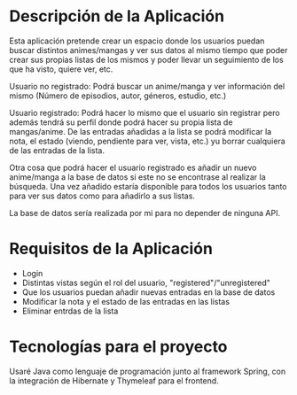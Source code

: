 # Descripción de la Aplicación
Esta aplicación pretende crear un espacio donde los usuarios puedan buscar distintos animes/mangas y ver sus datos al mismo tiempo que poder crear sus propias listas de los mismos y poder llevar un seguimiento de los que ha visto, quiere ver, etc.

Usuario no registrado: Podrá buscar un anime/manga y ver información del mismo (Número de episodios, autor, géneros, estudio, etc.)

Usuario registrado: Podrá hacer lo mismo que el usuario sin registrar pero además tendrá su perfil donde podrá hacer su propia lista de mangas/anime. De las entradas añadidas a la lista se podrá modificar la nota, el estado (viendo, pendiente para ver, vista, etc.) yu borrar cualquiera de las entradas de la lista.

Otra cosa que podrá hacer el usuario registrado es añadir un nuevo anime/manga a la base de datos si este no se encontrase al realizar la búsqueda. Una vez añadido estaría disponible para todos los usuarios tanto para ver sus datos como para añadirlo a sus listas.

La base de datos sería realizada por mi para no depender de ninguna API.
# Requisitos de la Aplicación

* Login
* Distintas vistas según el rol del usuario, "registered"/"unregistered"
* Que los usuarios puedan añadir nuevas entradas en la base de datos
* Modificar la nota y el estado de las entradas en las listas
* Eliminar entrdas de la lista

# Tecnologías para el proyecto
Usaré Java como lenguaje de programación junto al framework Spring, con la integración de Hibernate y Thymeleaf para el frontend.

